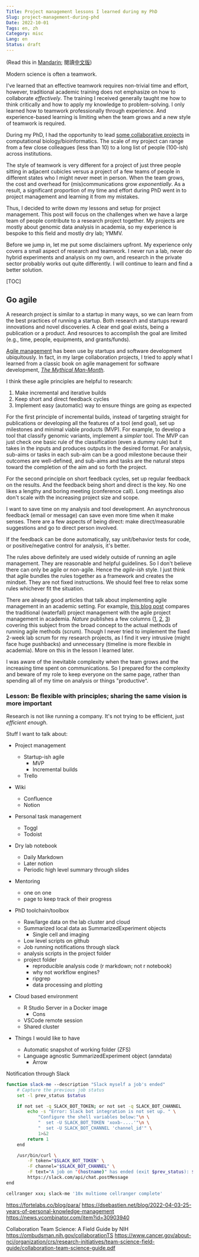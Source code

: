 ```yaml
---
Title: Project management lessons I learned during my PhD
Slug: project-management-during-phd
Date: 2022-10-01
Tags: en, zh
Category: misc
Lang: en
Status: draft
---
```


(Read this in [Mandarin][zh-post]; 閱讀[中文版][zh-post])

[en-post]: {filename}./things_phd.md
[zh-post]: {filename}./things_phd.zh.md

Modern science is often a teamwork.

I've learned that an effective teamwork requires non-trivial time and effort, however, traditional academic training does not emphasize on how to collaborate *effectively*.
The training I received generally taught me how to think critically and how to apply my knowledge to problem-solving.
I only learned how to teamwork professionally through experience.
And experience-based learning is limiting when the team grows and a new style of teamwork is required.

During my PhD, I had the opportunity to lead [some collaborative projects][google scholar] in computational biology/bioinformatics.
The scale of my project can range from a few close colleagues (less than 10) to a long list of people (100-ish) across institutions.

The style of teamwork is very different for a project of just three people sitting in adjacent cubicles versus a project of a few teams of people in different states who I might never meet in person.
When the team grows, the cost and overhead for (mis)communications grow *exponentially*.
As a result, a significant proportion of my time and effort during PhD went in to project management and learning it from my mistakes.

Thus, I decided to write down my lessons and setup for project management.
This post will focus on the challenges when we have a large team of people contribute to a research project together.
My projects are mostly about genomic data analysis in academia, so my experience is bespoke to this field and mostly dry lab; YMMV.

Before we jump in, let me put some disclaimers upfront.
My experience only covers a small aspect of research and teamwork.
I never run a lab, never do hybrid experiments and analysis on my own, and research in the private sector probably works out quite differently.
I will continue to learn and find a better solution.

[google scholar]: https://scholar.google.com/citations?user=-tdb3hcAAAAJ

[TOC]

<!-- cSpell:words Toggl Todoist xoxb -->


## Go agile
A research project is similar to a startup in many ways, so we can learn from the best practices of running a startup.
Both research and startups reward innovations and novel discoveries.
A clear end goal exists, being a publication or a product.
And resources to accomplish the goal are limited (e.g., time, people, equipments, and grants/funds).

[Agile management][agile-software-dev] has been use by startups and software development ubiquitously.
In fact, in my large collaboration projects, I tried to apply what I learned from a classic book on agile management for software development, [*The Mythical Man-Month*][man-month-book].

I think these agile principles are helpful to research:

1. Make incremental and iterative builds
2. Keep short and direct feedback cycles
3. Implement easy (automatic) way to ensure things are going as expected

For the first principle of incremental builds, instead of targeting straight for publications or developing all the features of a tool (end goal), set up milestones and minimal viable products (MVP).
For example, to develop a tool that classify genomic variants, implement a *simpler* tool.
The MVP can just check one basic rule of the classification (even a dummy rule) but it takes in the inputs and produces outputs in the desired format.
For analysis, sub-aims or tasks in each sub-aim can be a good milestone because their outcomes are well-defined, and sub-aims and tasks are the natural steps toward the completion of the aim and so forth the project.

For the second principle on short feedback cycles, set up regular feedback on the results.
And the feedback being short and direct is the key.
No one likes a lengthy and boring meeting (conference call).
Long meetings also don't scale with the increasing project size and scope.

I want to save time on my analysis and tool development.
An asynchronous feedback (email or message) can save even more time when it make senses.
There are a few aspects of being direct: make direct/measurable suggestions and go to direct person involved.


If the feedback can be done automatically, say unit/behavior tests for code, or positive/negative control for analysis, it's better.



The rules above definitely are used widely outside of running an agile management.
They are reasonable and helpful guidelines.
So I don't believe there can only be agile or non-agile.
Hence the *agile-ish* style.
I just think that agile bundles the rules together as a framework and creates the mindset.
They are not fixed instructions.
We should feel free to relax some rules whichever fit the situation.

There are already good articles that talk about implementing agile management in an academic setting.
For example, [this blog post][pm-academia-101] compares the traditional (waterfall) project management with the agile project management in academia.
*Nature* publishes a few columns ([1][nature-six-tip], [2][nature-agile], [3][nature-scrum]) covering this subject from the broad concept to the actual methods of running agile methods (scrum).
Though I never tried to implement the fixed 2-week lab scrum for my research projects, as I find it very intrusive (might face huge pushbacks) and unnecessary (timeline is more flexible in academia).
More on this in the lesson I learned later.

I was aware of the inevitable complexity when the team grows and the increasing time spent on communications.
So I prepared for the complexity and beware of my role to keep everyone on the same page, rather than spending all of my time on analysis or things "productive".


[agile-software-dev]: https://en.wikipedia.org/wiki/Agile_software_development
[man-month-book]: https://en.wikipedia.org/wiki/The_Mythical_Man-Month
[pm-academia-101]: https://thenewpi.blogspot.com/2018/04/project-management-for-academia-101.html
[nature-six-tip]: https://www.nature.com/articles/d41586-018-07860-6
[nature-agile]: https://www.nature.com/articles/d41586-019-01184-9
[nature-scrum]: https://www.nature.com/articles/d41586-019-02620-6


### Lesson: Be flexible with principles; sharing the same vision is more important

Research is not like running a company.
It's not trying to be efficient, just *efficient enough*.



Stuff I want to talk about:

- Project management
    - Startup-ish agile
        - MVP
        - Incremental builds
    - Trello
- Wiki
    - Confluence
    - Notion
- Personal task management
    - Toggl
    - Todoist
- Dry lab notebook
    - Daily Markdown
    - Later notion
    - Periodic high level summary through slides
- Mentoring
    - one on one
    - page to keep track of their progress
- PhD toolchain/toolbox
    - Raw/large data on the lab cluster and cloud
    - Summarized local data as SummarizedExperiment objects
        - Single cell and imaging
    - Low level scripts on github
    - Job running notifications through slack
    - analysis scripts in the project folder
    - project folder
        - reproducible analysis code (r markdown; not r notebook)
        - why not workflow engines?
        - ripgrep
        - data processing and plotting

- Cloud based environment
    - R Studio Server in a Docker image
        - Cons
    - VSCode remote session
    - Shared cluster

- Things I would like to have
    - Automatic snapshot of working folder (ZFS)
    - Language agnostic SummarizedExperiment object (anndata)
        - Arrow



Notification through Slack

```bash
function slack-me --description "Slack myself a job's ended"
    # Capture the previous job status
    set -l prev_status $status

    if not set -q SLACK_BOT_TOKEN; or not set -q SLACK_BOT_CHANNEL
        echo -s "Error: Slack bot integration is not set up. " \
            "Configure the shell variables below:"\n \
            "  set -U SLACK_BOT_TOKEN 'xoxb-....'"\n \
            "  set -U SLACK_BOT_CHANNEL 'channel_id'" \
            1>&2
        return 1
    end

    /usr/bin/curl \
        -F token="$SLACK_BOT_TOKEN" \
        -F channel="$SLACK_BOT_CHANNEL" \
        -F text="A job on "(hostname)" has ended (exit $prev_status): $argv" \
        https://slack.com/api/chat.postMessage
end
```

```bash
cellranger xxx; slack-me '10x multiome cellranger complete'
```

https://fortelabs.co/blog/para/
https://dsebastien.net/blog/2022-04-03-25-years-of-personal-knowledge-management
https://news.ycombinator.com/item?id=30903940


Collaboration Team Science: A Field Guide by NIH
https://ombudsman.nih.gov/collaborationTS
https://www.cancer.gov/about-nci/organization/crs/research-initiatives/team-science-field-guide/collaboration-team-science-guide.pdf
